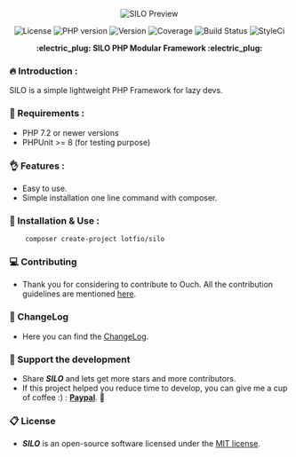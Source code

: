 <p align="center">
  <img src="https://github.com/lotfio/silo/tree/master/pub/favicon.ico"  alt="SILO Preview">
  <p align="center">
    <img src="https://img.shields.io/badge/Licence-MIT-ffd32a.svg" alt="License">
    <img src="https://img.shields.io/badge/PHP-7.2-808e9b.svg" alt="PHP version">
    <img src="https://img.shields.io/badge/Version-0.2.0-f53b57.svg" alt="Version">
    <img src="https://img.shields.io/badge/coverage-40%25-27ae60.svg" alt="Coverage">
    <img src="https://travis-ci.org/lotfio/vstat.svg?branch=master" alt="Build Status">
    <img src="https://github.styleci.io/repos/159562913/shield?branch=master" alt="StyleCi">
    </p>
  <p align="center">
    <strong>:electric_plug: SILO PHP Modular Framework :electric_plug:</strong>
  </p>
</p>

### 🔥 Introduction :
SILO is a simple lightweight PHP Framework for lazy devs.

### 📌 Requirements :
- PHP 7.2 or newer versions
- PHPUnit >= 8 (for testing purpose)

### :ok_hand: Features :
- Easy to use.
- Simple installation one line command with composer.

### 🚀 Installation & Use :
```
    composer create-project lotfio/silo
```

### :computer: Contributing

- Thank you for considering to contribute to Ouch. All the contribution guidelines are mentioned [here](CONTRIBUTE.md).

### :page_with_curl: ChangeLog

- Here you can find the [ChangeLog](CHANGELOG.md).

### :beer: Support the development

- Share ***SILO*** and lets get more stars and more contributors.
- If this project helped you reduce time to develop, you can give me a cup of coffee :) : **[Paypal](https://www.paypal.me/lotfio)**. 💖

### :clipboard: License

- ***SILO*** is an open-source software licensed under the [MIT license](LICENSE).